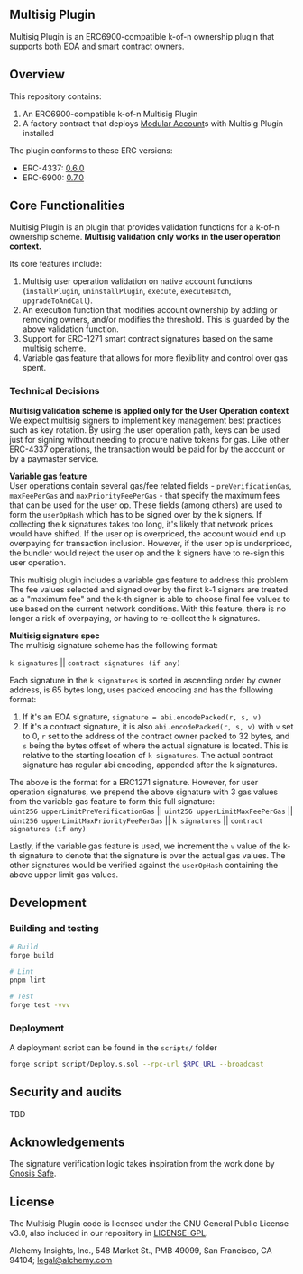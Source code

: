 ## Multisig Plugin

Multisig Plugin is an ERC6900-compatible k-of-n ownership plugin that supports both EOA and smart contract owners.

## Overview

This repository contains:
1. An ERC6900-compatible k-of-n Multisig Plugin
2. A factory contract that deploys [Modular Account](https://github.com/alchemyplatform/modular-account)s with Multisig Plugin installed

The plugin conforms to these ERC versions:
- ERC-4337: [0.6.0](https://github.com/eth-infinitism/account-abstraction/blob/releases/v0.6/eip/EIPS/eip-4337.md)
- ERC-6900: [0.7.0](https://github.com/erc6900/reference-implementation/blob/v0.7.x/standard/ERCs/erc-6900.md)

## Core Functionalities

Multisig Plugin is an plugin that provides validation functions for a k-of-n ownership scheme. **Multisig validation only works in the user operation context.**

Its core features include:
1. Multisig user operation validation on native account functions (`installPlugin`, `uninstallPlugin`, `execute`, `executeBatch`, `upgradeToAndCall`).
2. An execution function that modifies account ownership by adding or removing owners, and/or modifies the threshold. This is guarded by the above validation function.
3. Support for ERC-1271 smart contract signatures based on the same multisig scheme.
4. Variable gas feature that allows for more flexibility and control over gas spent.

### Technical Decisions

**Multisig validation scheme is applied only for the User Operation context**  
We expect multisig signers to implement key management best practices such as key rotation. By using the user operation path, keys can be used just for signing without needing to procure native tokens for gas. Like other ERC-4337 operations, the transaction would be paid for by the account or by a paymaster service.

**Variable gas feature**  
User operations contain several gas/fee related fields - `preVerificationGas`, `maxFeePerGas` and `maxPriorityFeePerGas` - that specify the maximum fees that can be used for the user op. These fields (among others) are used to form the `userOpHash` which has to be signed over by the k signers. If collecting the k signatures takes too long, it's likely that network prices would have shifted. If the user op is overpriced, the account would end up overpaying for transaction inclusion. However, if the user op is underpriced, the bundler would reject the user op and the k signers have to re-sign this user operation.

This multisig plugin includes a variable gas feature to address this problem. The fee values selected and signed over by the first k-1 signers are treated as a "maximum fee" and the k-th signer is able to choose final fee values to use based on the current network conditions. With this feature, there is no longer a risk of overpaying, or having to re-collect the k signatures.

**Multisig signature spec**  
The multisig signature scheme has the following format:

`k signatures` || `contract signatures (if any)`

Each signature in the `k signatures` is sorted in ascending order by owner address, is 65 bytes long, uses packed encoding and has the following format:
1. If it's an EOA signature, `signature = abi.encodePacked(r, s, v)`
2. If it's a contract signature, it is also `abi.encodePacked(r, s, v)` with `v` set to 0, `r` set to the address of the contract owner packed to 32 bytes, and `s` being the bytes offset of where the actual signature is located. This is relative to the starting location of `k signatures`. The actual contract signature has regular abi encoding, appended after the k signatures.

The above is the format for a ERC1271 signature. However, for user operation signatures, we prepend the above signature with 3 gas values from the variable gas feature to form this full signature:  
`uint256 upperLimitPreVerificationGas` || `uint256 upperLimitMaxFeePerGas` || `uint256 upperLimitMaxPriorityFeePerGas` || `k signatures` || `contract signatures (if any)`

Lastly, if the variable gas feature is used, we increment the `v` value of the k-th signature to denote that the signature is over the actual gas values. The other signatures would be verified against the `userOpHash` containing the above upper limit gas values.

## Development

### Building and testing

```bash
# Build
forge build

# Lint
pnpm lint

# Test
forge test -vvv
```

### Deployment

A deployment script can be found in the `scripts/` folder

```bash
forge script script/Deploy.s.sol --rpc-url $RPC_URL --broadcast
```

## Security and audits

TBD

## Acknowledgements

The signature verification logic takes inspiration from the work done by [Gnosis Safe](https://github.com/safe-global/safe-smart-account).

## License

The Multisig Plugin code is licensed under the GNU General Public License v3.0, also included in our repository in [LICENSE-GPL](LICENSE-GPL).

Alchemy Insights, Inc., 548 Market St., PMB 49099, San Francisco, CA 94104; legal@alchemy.com